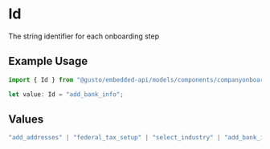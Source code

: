 # Id

The string identifier for each onboarding step

## Example Usage

```typescript
import { Id } from "@gusto/embedded-api/models/components/companyonboardingstatus.js";

let value: Id = "add_bank_info";
```

## Values

```typescript
"add_addresses" | "federal_tax_setup" | "select_industry" | "add_bank_info" | "add_employees" | "state_setup" | "payroll_schedule" | "sign_all_forms" | "verify_bank_info" | "external_payroll"
```
